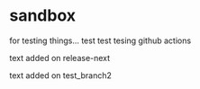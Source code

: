# sandbox

for testing things...
test
test
tesing github actions

text added on release-next

text added on test_branch2
